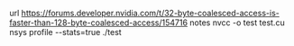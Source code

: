 url
https://forums.developer.nvidia.com/t/32-byte-coalesced-access-is-faster-than-128-byte-coalesced-access/154716
notes
nvcc -o test test.cu
nsys profile --stats=true ./test